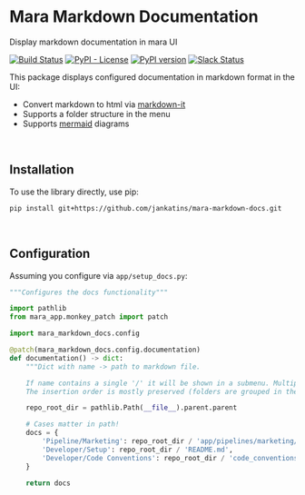 # Mara Markdown Documentation

Display markdown documentation in mara UI

[![Build Status](https://travis-ci.org/jankatins/mara-markdown-docs.svg?branch=master)](https://travis-ci.org/jankatins/mara-markdown-docs)
[![PyPI - License](https://img.shields.io/pypi/l/mara-markdown-docs.svg)](https://github.com/jankatins/mara-markdown-docs/blob/master/LICENSE)
[![PyPI version](https://badge.fury.io/py/mara-markdown-docs.svg)](https://badge.fury.io/py/mara-markdown-docs)
[![Slack Status](https://img.shields.io/badge/slack-join_chat-white.svg?logo=slack&style=social)](https://communityinviter.com/apps/mara-users/public-invite)


This package displays configured documentation in markdown format in the UI:

- Convert markdown to html via [markdown-it](https://github.com/markdown-it/markdown-it)
- Supports a folder structure in the menu
- Supports [mermaid](https://mermaid-js.github.io/mermaid/#/) diagrams

&nbsp;

## Installation

To use the library directly, use pip:

```
pip install git+https://github.com/jankatins/mara-markdown-docs.git
```

&nbsp;

## Configuration

Assuming you configure via `app/setup_docs.py`:

```python
"""Configures the docs functionality"""

import pathlib
from mara_app.monkey_patch import patch

import mara_markdown_docs.config

@patch(mara_markdown_docs.config.documentation)
def documentation() -> dict:
    """Dict with name -> path to markdown file.

    If name contains a single '/' it will be shown in a submenu. Multiple '/' are not allowed.
    The insertion order is mostly preserved (folders are grouped in the menu)."""

    repo_root_dir = pathlib.Path(__file__).parent.parent

    # Cases matter in path!
    docs = {
        'Pipeline/Marketing': repo_root_dir / 'app/pipelines/marketing/README.md',
        'Developer/Setup': repo_root_dir / 'README.md',
        'Developer/Code Conventions': repo_root_dir / 'code_conventions.md',
    }

    return docs
```
